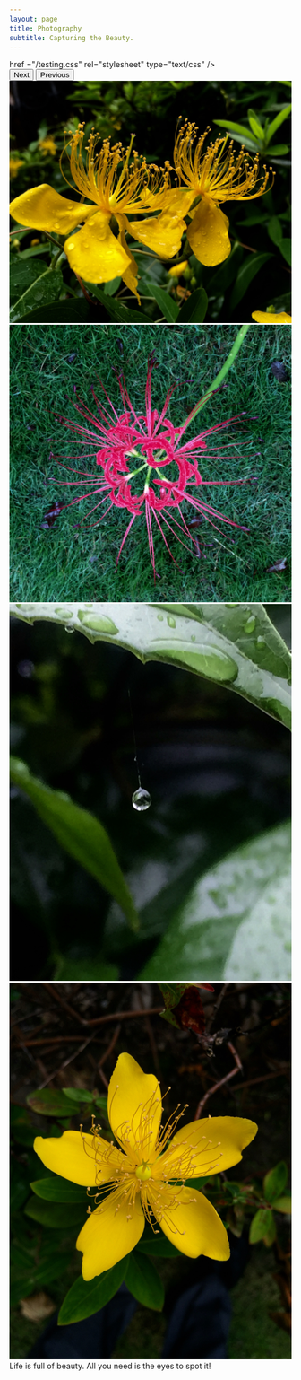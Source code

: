 ```yaml
---
layout: page
title: Photography
subtitle: Capturing the Beauty.
---
```


<link> href ="/testing.css" rel="stylesheet" type="text/css" />
<section class="demo">
  <button class="next">Next</button>
  <button class="prev">Previous</button>
  <div class="container">
    <div style="display: inline-block;">
      <img src="/img/PhotoGallery/金丝桃.jpeg"/>
    </div>
    <div>
     <img src="/img/PhotoGallery/WechatIMG38.jpeg"/>
    </div>
    <div>
      <img src="/img/PhotoGallery/蜘蛛絲上的露珠.jpeg"/>
    </div>
    <div>
      <img src="/img/PhotoGallery/WechatIMG39.jpeg"/>
    </div>
  </div>
</section>

<div class="explanation">
  Life is full of beauty. All you need is the eyes to spot it!
</div>

